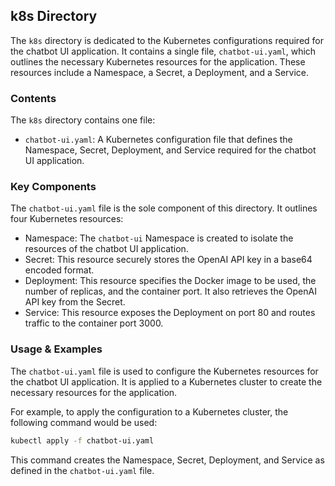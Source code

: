 
## k8s Directory

The `k8s` directory is dedicated to the Kubernetes configurations required for the chatbot UI application. It contains a single file, `chatbot-ui.yaml`, which outlines the necessary Kubernetes resources for the application. These resources include a Namespace, a Secret, a Deployment, and a Service. 

### Contents

The `k8s` directory contains one file:

- `chatbot-ui.yaml`: A Kubernetes configuration file that defines the Namespace, Secret, Deployment, and Service required for the chatbot UI application.

### Key Components

The `chatbot-ui.yaml` file is the sole component of this directory. It outlines four Kubernetes resources:

- Namespace: The `chatbot-ui` Namespace is created to isolate the resources of the chatbot UI application.
- Secret: This resource securely stores the OpenAI API key in a base64 encoded format.
- Deployment: This resource specifies the Docker image to be used, the number of replicas, and the container port. It also retrieves the OpenAI API key from the Secret.
- Service: This resource exposes the Deployment on port 80 and routes traffic to the container port 3000.

### Usage & Examples

The `chatbot-ui.yaml` file is used to configure the Kubernetes resources for the chatbot UI application. It is applied to a Kubernetes cluster to create the necessary resources for the application. 

For example, to apply the configuration to a Kubernetes cluster, the following command would be used:

```bash
kubectl apply -f chatbot-ui.yaml
```

This command creates the Namespace, Secret, Deployment, and Service as defined in the `chatbot-ui.yaml` file.

